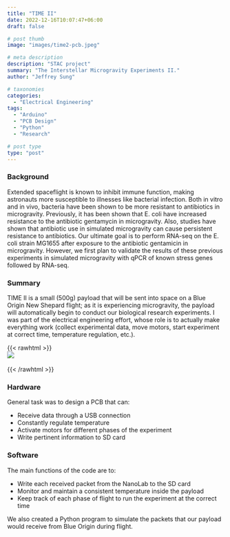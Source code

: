 ```yaml
---
title: "TIME II"
date: 2022-12-16T10:07:47+06:00
draft: false

# post thumb
image: "images/time2-pcb.jpeg"

# meta description
description: "STAC project"
summary: "The Interstellar Microgravity Experiments II."
author: "Jeffrey Sung"

# taxonomies
categories: 
  - "Electrical Engineering"
tags:
  - "Arduino"
  - "PCB Design"
  - "Python"
  - "Research"

# post type
type: "post"
---
```


### Background
Extended spaceflight is known to inhibit immune function, making astronauts more susceptible to illnesses like bacterial infection. Both in vitro and in vivo, bacteria have been shown to be more resistant to antibiotics in microgravity. Previously, it has been shown that E. coli have increased resistance to the antibiotic gentamycin in microgravity. Also, studies have shown that antibiotic use in simulated microgravity can cause persistent resistance to antibiotics. Our ultimate goal is to perform RNA-seq on the E. coli strain MG1655 after exposure to the antibiotic gentamicin in microgravity. However, we first plan to validate the results of these previous experiments in simulated microgravity with qPCR of known stress genes followed by RNA-seq.

### Summary
TIME II is a small (500g) payload that will be sent into space on a Blue Origin New Shepard flight; as it is experiencing microgravity, the payload will automatically begin to conduct our biological research experiments. I was part of the electrical engineering effort, whose role is to actually make everything work (collect experimental data, move motors, start experiment at correct time, temperature regulation, etc.).

{{< rawhtml >}} <br><img class="img-fluid w-50 mb-4" src="/images/time2-plate.jpeg" style="display: block; margin: 0 auto"> </img>  <br>{{< /rawhtml >}}  

### Hardware
General task was to design a PCB that can:
- Receive data through a USB connection
- Constantly regulate temperature
- Activate motors for different phases of the experiment
- Write pertinent information to SD card

### Software
The main functions of the code are to:
- Write each received packet from the NanoLab to the SD card
- Monitor and maintain a consistent temperature inside the payload
- Keep track of each phase of flight to run the experiment at the correct time


We also created a Python program to simulate the packets that our payload would receive from Blue Origin during flight.

